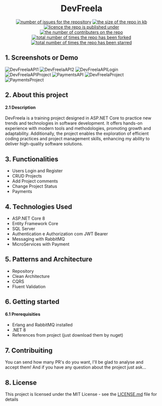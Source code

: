 <h1 align="center">DevFreela</h1>
<p align="center">
  <a href="https://github.com/MarcusCFarias/DevFreela/issues"><img alt="number of issues for the repository" src="https://img.shields.io/github/issues/marcuscfarias/devfreela?color=red&label=Issues&style=for-the-badge" target="_blank" /></a>
  <a href="https://github.com/MarcusCFarias/DevFreela"><img alt="the size of the repo in kb" src="https://img.shields.io/github/repo-size/marcuscfarias/devfreela?color=orange&label=Repo-Size&style=for-the-badge" target="_blank" /></a>
  <a href="https://opensource.org/licenses/MIT"><img alt="licence the repo is published under" src="https://img.shields.io/badge/License-MIT-yellow?style=for-the-badge" target="_blank" /></a>
 <a href="https://github.com/MarcusCFarias/DevFreela/graphs/contributors"><img alt="the number of contributers on the repo" src="https://img.shields.io/github/contributors/marcuscfarias/devfreela?color=brightgreen&label=Contributors&style=for-the-badge" target="_blank" /></a>
  <a href="https://github.com/MarcusCFarias/DevFreela/network/members"><img alt="total number of times the repo has been forked" src="https://img.shields.io/github/forks/marcuscfarias/devfreela?color=blue&label=Forks&style=for-the-badge" target="_blank" /></a>
  <a href="https://github.com/MarcusCFarias/DevFreela/stargazers"><img alt="total number of times the repo has been starred" src="https://img.shields.io/github/stars/marcuscfarias/devfreela?color=blueviolet&label=Stars&style=for-the-badge" target="_blank" /></a>
</p>

## 1. Screenshots or Demo
![DevFreelaAPI1](https://github.com/MarcusCFarias/DevFreela/assets/77988058/4ee26e39-7831-439c-a1ba-27da48c964a4)
![DevFreelaAPI2](https://github.com/MarcusCFarias/DevFreela/assets/77988058/d751a17e-a1ed-4dd8-a7c6-6915b418084d)
![DevFreelaAPILogin](https://github.com/MarcusCFarias/DevFreela/assets/77988058/6c56575f-8b26-4cfb-9453-48a9dc0b7a51)
![DevFreelaAPIProject](https://github.com/MarcusCFarias/DevFreela/assets/77988058/5bae6275-83df-49db-b2e2-285018215db4)
![PaymentsAPI](https://github.com/MarcusCFarias/DevFreela/assets/77988058/253d611a-3f32-499f-850b-ede288d71f8d)
![DevFreelaProject](https://github.com/MarcusCFarias/DevFreela/assets/77988058/0b69dc7d-b4a2-4506-9a87-14beef28a8ba)
![PaymentsProject](https://github.com/MarcusCFarias/DevFreela/assets/77988058/0a21fe3a-552c-422e-8e8a-6779cf652889)

## 2. About this project
#### 2.1 Description
DevFreela is a training project designed in ASP.NET Core to practice new trends and technologies in software development. It offers hands-on experience with modern tools and methodologies, promoting growth and adaptability. Additionally, the project enables the exploration of efficient coding practices and project management skills, enhancing my ability to deliver high-quality software solutions.

## 3. Functionalities
- Users Login and Register
- CRUD Projects
- Add Project comments
- Change Project Status
- Payments

## 4. Technologies Used
- ASP.NET Core 8
- Entity Framework Core
- SQL Server
- Authentication e Authorization com JWT Bearer
- Messaging with RabbitMQ
- MicroServices with Payment

## 5. Patterns and Architecture
- Repository
- Clean Architecture
- CQRS
- Fluent Validation

## 6. Getting started
#### 6.1 Prerequisities
- Erlang and RabbitMQ installed
- .NET 8
- References from project (just download them by nuget)

## 7. Contribuiting
You can send how many PR's do you want, I'll be glad to analyse and accept them! And if you have any question about the project just ask...

## 8. License
This project is licensed under the MIT License - see the [LICENSE.md](https://github.com/MarcusCFarias/devfreela/blob/main/LICENSE) file for details
